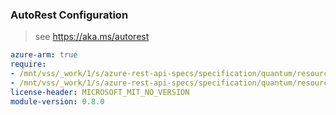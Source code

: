 ### AutoRest Configuration

> see https://aka.ms/autorest

``` yaml
azure-arm: true
require:
- /mnt/vss/_work/1/s/azure-rest-api-specs/specification/quantum/resource-manager/readme.md
- /mnt/vss/_work/1/s/azure-rest-api-specs/specification/quantum/resource-manager/readme.go.md
license-header: MICROSOFT_MIT_NO_VERSION
module-version: 0.8.0

```